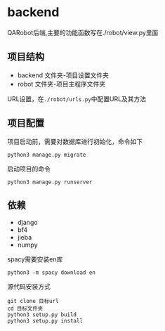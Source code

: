 # backend

QARobot后端,主要的功能函数写在./robot/view.py里面

## 项目结构

* backend 文件夹-项目设置文件夹  
* robot 文件夹-项目主程序文件夹

URL设置，在`./robot/urls.py`中配置URL及其方法

## 项目配置

项目启动前，需要对数据库进行初始化，命令如下

```shell
python3 manage.py migrate
```

启动项目的命令
```shell
python3 manage.py runserver
```

## 依赖

* django
* bf4
* jieba
* numpy

spacy需要安装en库
```
python3 -m spacy download en
```

源代码安装方式
```shell
git clone 目标url
cd 目标文件夹
python3 setup.py build
python3 setup.py install
```